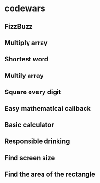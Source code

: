 # codewars

## FizzBuzz
## Multiply array
## Shortest word
## Multily array
## Square every digit
## Easy mathematical callback
## Basic calculator
## Responsible drinking
## Find screen size
## Find the area of the rectangle